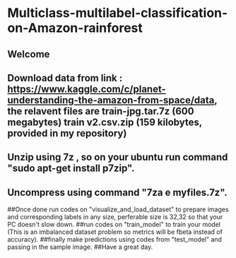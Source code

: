 # Multiclass-multilabel-classification-on-Amazon-rainforest
## Welcome ##
## Download data from link : https://www.kaggle.com/c/planet-understanding-the-amazon-from-space/data, the relavent files are train-jpg.tar.7z (600 megabytes) train v2.csv.zip (159 kilobytes, provided in my repository)
## Unzip using 7z , so on your ubuntu run command "sudo apt-get install p7zip". 
## Uncompress using command "7za e myfiles.7z".
##Once done run codes on "visualize_and_load_dataset" to prepare images and corresponding labels in any size, perferable size is 32,32 so that your PC doesn't slow down.
##run codes on "train_model" to train your model (This is an imbalanced dataset problem so metrics will be fbeta instead of accuracy).
##finally make predictions using codes from "test_model" and passing in the sample image.
##Have a great day.
